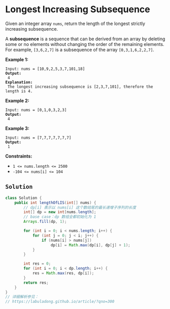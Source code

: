 # Longest Increasing Subsequence



Given an integer array `nums`, return the length of the longest strictly increasing subsequence.

A **subsequence** is a sequence that can be derived from an array by deleting some or no elements without changing the order of the remaining elements. For example, `[3,6,2,7]` is a subsequence of the array `[0,3,1,6,2,2,7]`.

&#x20;

**Example 1:**

<pre><code>Input: nums = [10,9,2,5,3,7,101,18]
<strong>Output:
</strong> 4
<strong>Explanation:
</strong> The longest increasing subsequence is [2,3,7,101], therefore the length is 4.
</code></pre>

**Example 2:**

<pre><code>Input: nums = [0,1,0,3,2,3]
<strong>Output:
</strong> 4
</code></pre>

**Example 3:**

<pre><code>Input: nums = [7,7,7,7,7,7,7]
<strong>Output:
</strong> 1
</code></pre>

&#x20;

**Constraints:**

* `1 <= nums.length <= 2500`
* `-104 <= nums[i] <= 104`

## `Solution`

```java
class Solution {
    public int lengthOfLIS(int[] nums) {
        // dp[i] 表示以 nums[i] 这个数结尾的最长递增子序列的长度
        int[] dp = new int[nums.length];
        // base case：dp 数组全都初始化为 1
        Arrays.fill(dp, 1);

        for (int i = 0; i < nums.length; i++) {
            for (int j = 0; j < i; j++) {
                if (nums[i] > nums[j])
                    dp[i] = Math.max(dp[i], dp[j] + 1);
            }
        }

        int res = 0;
        for (int i = 0; i < dp.length; i++) {
            res = Math.max(res, dp[i]);
        }
        return res;
    }
}
// 详细解析参见：
// https://labuladong.github.io/article/?qno=300

```
